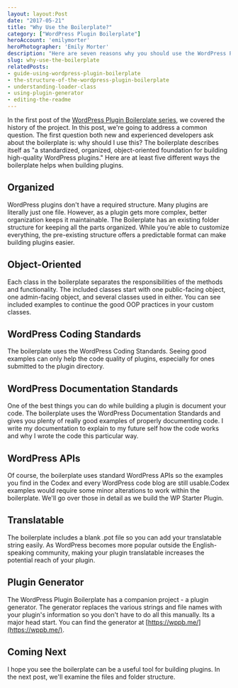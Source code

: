 ```yaml
---
layout: layout:Post
date: "2017-05-21"
title: "Why Use the Boilerplate?"
category: ["WordPress Plugin Boilerplate"]
heroAccount: 'emilymorter'
heroPhotographer: 'Emily Morter'
description: "Here are seven reasons why you should use the WordPress Plugin Boilerplate to make WordPress plugins in the second post in the series."
slug: why-use-the-boilerplate
relatedPosts:
- guide-using-wordpress-plugin-boilerplate
- the-structure-of-the-wordpress-plugin-boilerplate
- understanding-loader-class
- using-plugin-generator
- editing-the-readme
---
```


In the first post of the [WordPress Plugin Boilerplate series](/post/guide-using-wordpress-plugin-boilerplate/), we covered the history of the project. In this post, we're going to address a common question. The first question both new and experienced developers ask about the boilerplate is: why should I use this? The boilerplate describes itself as "a standardized, organized, object-oriented foundation for building high-quality WordPress plugins." Here are at least five different ways the boilerplate helps when building plugins.

## Organized

WordPress plugins don't have a required structure. Many plugins are literally just one file. However, as a plugin gets more complex, better organization keeps it maintainable. The Boilerplate has an existing folder structure for keeping all the parts organized. While you're able to customize everything, the pre-existing structure offers a predictable format can make building plugins easier.

## Object-Oriented

Each class in the boilerplate separates the responsibilities of the methods and functionality. The included classes start with one public-facing object, one admin-facing object, and several classes used in either. You can see included examples to continue the good OOP practices in your custom classes.

## WordPress Coding Standards

The boilerplate uses the WordPress Coding Standards. Seeing good examples can only help the code quality of plugins, especially for ones submitted to the plugin directory.

## WordPress Documentation Standards

One of the best things you can do while building a plugin is document your code. The boilerplate uses the WordPress Documentation Standards and gives you plenty of really good examples of properly documenting code. I write my documentation to explain to my future self how the code works and why I wrote the code this particular way.

## WordPress APIs

Of course, the boilerplate uses standard WordPress APIs so the examples you find in the Codex and every WordPress code blog are still usable.Codex examples would require some minor alterations to work within the boilerplate. We'll go over those in detail as we build the WP Starter Plugin.

## Translatable

The boilerplate includes a blank .pot file so you can add your translatable string easily. As WordPress becomes more popular outside the English-speaking community, making your plugin translatable increases the potential reach of your plugin.

## Plugin Generator

The WordPress Plugin Boilerplate has a companion project - a plugin generator. The generator replaces the various strings and file names with your plugin's information so you don't have to do all this manually. Its a major head start. You can find the generator at [https://wppb.me/](https://wppb.me/).

## Coming Next

I hope you see the boilerplate can be a useful tool for building plugins. In the next post, we'll examine the files and folder structure.
